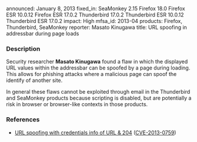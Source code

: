 announced: January 8, 2013
fixed_in: SeaMonkey 2.15
          Firefox 18.0
          Firefox ESR 10.0.12
          Firefox ESR 17.0.2
          Thunderbird 17.0.2
          Thunderbird ESR 10.0.12
          Thunderbird ESR 17.0.2
impact: High
mfsa_id: 2013-04
products: Firefox, Thunderbird, SeaMonkey
reporter: Masato Kinugawa
title: URL spoofing in addressbar during page loads

<h3>Description</h3>

<p>Security researcher <strong>Masato Kinugawa</strong> found a flaw in which the displayed URL values within the addressbar can be spoofed by a page during loading. This allows for phishing attacks where a malicious page can spoof the identify of another site. 
</p>

<p class="note">In general these flaws cannot be exploited through email in the Thunderbird and SeaMonkey products because scripting is disabled, but are potentially a risk in browser or browser-like contexts in those products.
</p>

<h3>References</h3>

<ul>
  <li><a href="https://bugzilla.mozilla.org/show_bug.cgi?id=802026">
      URL spoofing with credentials info of URL &amp; 204</a> (<a href="http://cve.mitre.org/cgi-bin/cvename.cgi?name=CVE-2013-0759" class="ex-ref">CVE-2013-0759</a>)</li>
</ul>



